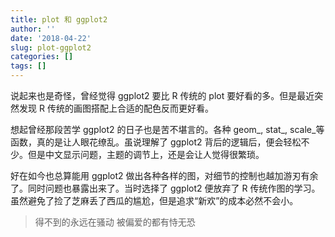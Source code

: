 ```yaml
---
title: plot 和 ggplot2
author: ''
date: '2018-04-22'
slug: plot-ggplot2
categories: []
tags: []
---
```


说起来也是奇怪，曾经觉得 ggplot2 要比 R 传统的 plot 要好看的多。但是最近突然发现 R 传统的画图搭配上合适的配色反而更好看。  

想起曾经那段苦学 ggplot2 的日子也是苦不堪言的。各种 geom_, stat_, scale_等函数，真的是让人眼花缭乱。虽说理解了 ggplot2 背后的逻辑后，便会轻松不少。但是中文显示问题，主题的调节上，还是会让人觉得很繁琐。  
  
好在如今也总算能用 ggplot2 做出各种各样的图，对细节的控制也越加游刃有余了。同时问题也暴露出来了。当时选择了 ggplot2 便放弃了 R 传统作图的学习。虽然避免了捡了芝麻丢了西瓜的尴尬，但是追求“新欢”的成本必然不会小。

> 得不到的永远在骚动 被偏爱的都有恃无恐